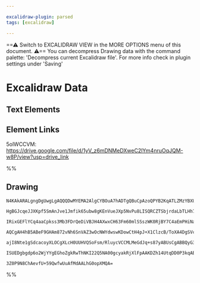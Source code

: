 ```yaml
---

excalidraw-plugin: parsed
tags: [excalidraw]

---
```

==⚠  Switch to EXCALIDRAW VIEW in the MORE OPTIONS menu of this document. ⚠== You can decompress Drawing data with the command palette: 'Decompress current Excalidraw file'. For more info check in plugin settings under 'Saving'



# Excalidraw Data

## Text Elements
## Element Links
5olWCCVM: https://drive.google.com/file/d/1yV_z6mDNMeDXweC2lYm4nruOqJQM-w8P/view?usp=drive_link

%%
## Drawing
```compressed-json
N4KAkARALgngDgUwgLgAQQQDwMYEMA2AlgCYBOuA7hADTgQBuCpAzoQPYB2KqATLZMzYBXUtiRoIACyhQ4zZAHoFAc0JRJQgEYA6bGwC2CgF7N6hbEcK4OCtptbErHALRY8RMpWdx8Q1TdIEfARcZgRmBShcZQUebQAObQBmGjoghH0EDihmbgBtcDBQMBKIEm4IAFY2fAB1AGF6gDUAWVSSyFhECozNBGJiXE1g9tLMbmcAdgAGABZtHlmATgA2

HgBGJcqeJJXKpf5SmAnJve1Jmfik65ubw8gKEnVueJXp5NvPu8LISQRCZTSbjrdaLbTLHh7baTEFLdZJe4QazKEZoaaI5hQUhsADWCHqNTYpAqAGJ1ghyeTRpBNLhsDjlNihBxiAT8ESKljrMw4LhAtlqRAAGaEfD4ADKsFR6EEHkFmOxeNqT0k3D4PwgCtxCElMGlmpq5URTMBHHCuTQ60RbF52DUx0t03RGsZwjgAEliBbUHkALqIoXkTKe7gc

IRixGEFlYCq4aaCpkss3Mb3FDrQeDiVBJH4AXwxCH63Fm60mlSSszWK0RjBY7C4aEmPHiNaYrE4ADlOGIXkk4dd4rNJpHmAARdJQItoIUEMKIzTCFkAUWCmWy3r9iKEcEGk+IwMms2mlWmIJWSR4F0RRA4OIq0lk8iUZEIjG0yjYbBRCF0BgUIuCBRiAUdYYCaAB9IwVn0UcOxaBBRwADQofEeHwABNfRZg4UghAAeQARwAKQARRaZwKHiAAFBQz

AQCgAH4hB5ABeF9GHAm872vNh6SnVAZ3wOcNWYdwswKDowCtH4pJ+X1ClzcB/ToXA4DgSVcEnbg02gP5MgqIhASgUYGEIeiACE6QZRNWUJYkJBJIUnOckzsBEfkoHdSd9ElRV8Ts0lKQpJBDggNzSA8ryMks+lXWZWz2Xs9AuQ4Hk+SyYzQvCyLvIAMVFCUpSzA05Sy9yMqinysW1ZViGeNB1VKbKKu83ztV1fVZSNQowvK7JKoAJWEU1zWBMqIp

ajI8Nte1gSdcacoyXLOCgXLcH0UUHVQSoFsm/RluycVCCMLMeGdJq+s87yABUsCgABBQyG3QYIhUynrmv61qolIB6IrYCg/lwfc0DDCMPsuyqlxZe7/sBkIQfQPlsSoXavoyWGUeuzMKhskzROxMVEO4JslgSJZpiSeIZh4M6lniaTSgJmoMJedZ5nWc8lkrSEm2WBEeqMT99G0jV6AIIQs3eJYZep2YFLRq6MiG+Lk29CA8dCxkSCOk61XOyBte

ISUEDgbgdp6o2WjYYgEGhoZgkRwThNKI22Q5NA00gcyakRjXlFpAAKDZh14UtqDD0P3kqABKQUBoQZRwz5XGA9wYOknRXhM4jnYs+juOFYhibDuqvFpqgetvTB/BQsDdaEAT6NSCjZRRfTLIHf4rFJcRbAiDNtAe4QREOAb7hh+tIQoBvLNh6L0o7AAKwQbAcnFMe4Gt237eGfjnZHnq6Urxhrs/fB29KLpirCYI1/rQU3MxAxse6UHw1rjV2T4p

3Z0P9N8ChAevfU+59QwfwUuAfMdAALhG0opXMQA=
```
%%